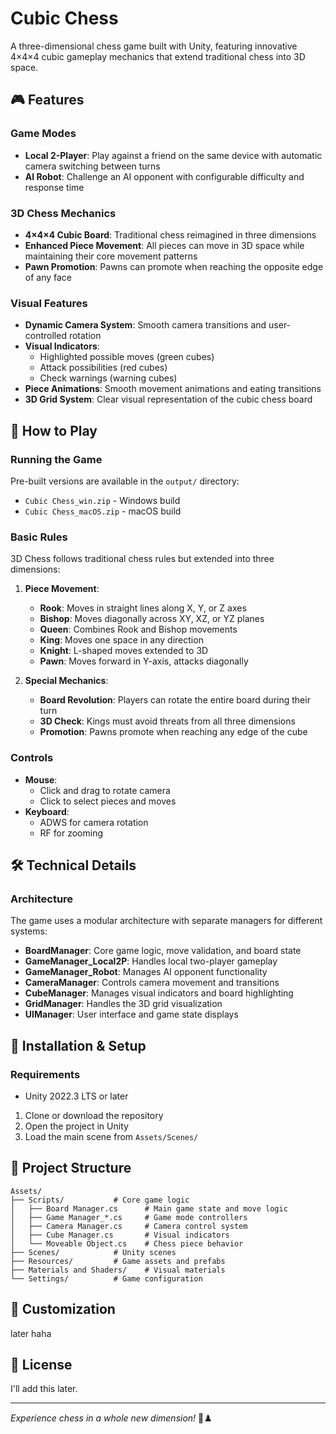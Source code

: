 # Cubic Chess

A three-dimensional chess game built with Unity, featuring innovative 4×4×4 cubic gameplay mechanics that extend traditional chess into 3D space.

## 🎮 Features

### Game Modes
- **Local 2-Player**: Play against a friend on the same device with automatic camera switching between turns
- **AI Robot**: Challenge an AI opponent with configurable difficulty and response time

### 3D Chess Mechanics
- **4×4×4 Cubic Board**: Traditional chess reimagined in three dimensions
- **Enhanced Piece Movement**: All pieces can move in 3D space while maintaining their core movement patterns
- **Pawn Promotion**: Pawns can promote when reaching the opposite edge of any face

### Visual Features
- **Dynamic Camera System**: Smooth camera transitions and user-controlled rotation
- **Visual Indicators**: 
  - Highlighted possible moves (green cubes)
  - Attack possibilities (red cubes) 
  - Check warnings (warning cubes)
- **Piece Animations**: Smooth movement animations and eating transitions
- **3D Grid System**: Clear visual representation of the cubic chess board

## 🎯 How to Play

### Running the Game

Pre-built versions are available in the `output/` directory:
- `Cubic Chess_win.zip` - Windows build
- `Cubic Chess_macOS.zip` - macOS build

### Basic Rules
3D Chess follows traditional chess rules but extended into three dimensions:

1. **Piece Movement**: 
   - **Rook**: Moves in straight lines along X, Y, or Z axes
   - **Bishop**: Moves diagonally across XY, XZ, or YZ planes
   - **Queen**: Combines Rook and Bishop movements
   - **King**: Moves one space in any direction
   - **Knight**: L-shaped moves extended to 3D
   - **Pawn**: Moves forward in Y-axis, attacks diagonally

2. **Special Mechanics**:
   - **Board Revolution**: Players can rotate the entire board during their turn
   - **3D Check**: Kings must avoid threats from all three dimensions
   - **Promotion**: Pawns promote when reaching any edge of the cube

### Controls
- **Mouse**: 
  - Click and drag to rotate camera
  - Click to select pieces and moves
- **Keyboard**:
  - ADWS for camera rotation
  - RF for zooming

## 🛠️ Technical Details

### Architecture
The game uses a modular architecture with separate managers for different systems:

- **BoardManager**: Core game logic, move validation, and board state
- **GameManager_Local2P**: Handles local two-player gameplay
- **GameManager_Robot**: Manages AI opponent functionality
- **CameraManager**: Controls camera movement and transitions
- **CubeManager**: Manages visual indicators and board highlighting
- **GridManager**: Handles the 3D grid visualization
- **UIManager**: User interface and game state displays

## 🚀 Installation & Setup

### Requirements
- Unity 2022.3 LTS or later
1. Clone or download the repository
2. Open the project in Unity
3. Load the main scene from `Assets/Scenes/`

## 📁 Project Structure

```
Assets/
├── Scripts/           # Core game logic
│   ├── Board Manager.cs      # Main game state and move logic
│   ├── Game Manager_*.cs     # Game mode controllers  
│   ├── Camera Manager.cs     # Camera control system
│   ├── Cube Manager.cs       # Visual indicators
│   └── Moveable Object.cs    # Chess piece behavior
├── Scenes/            # Unity scenes
├── Resources/         # Game assets and prefabs
├── Materials and Shaders/    # Visual materials
└── Settings/          # Game configuration
```

## 🎨 Customization

later haha

## 📝 License

I'll add this later.

---

*Experience chess in a whole new dimension!* 🎲♟️
